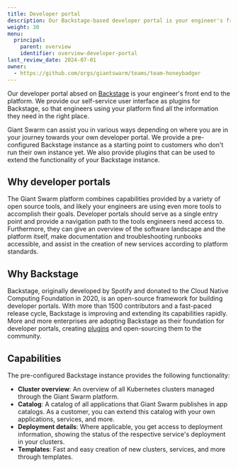 ```yaml
---
title: Developer portal
description: Our Backstage-based developer portal is your engineer's front end to the platform. We provide our self-service user interface as plugins for Backstage, so engineers using your platform find all the information they need in the right place.
weight: 30
menu:
  principal:
    parent: overview
    identifier: overview-developer-portal
last_review_date: 2024-07-01
owner:
  - https://github.com/orgs/giantswarm/teams/team-honeybadger
---
```


Our developer portal absed on [Backstage](https://www.cncf.io/projects/backstage/) is your engineer's front end to the platform. We provide our self-service user interface as plugins for Backstage, so that engineers using your platform find all the information they need in the right place.

Giant Swarm can assist you in various ways depending on where you are in your journey towards your own developer portal. We provide a pre-configured Backstage instance as a starting point to customers who don't run their own instance yet. We also provide plugins that can be used to extend the functionality of your Backstage instance.

## Why developer portals

The Giant Swarm platform combines capabilities provided by a variety of open source tools, and likely your engineers are using even more tools to accomplish their goals. Developer portals should serve as a single entry point and provide a navigation path to the tools engineers need access to. Furthermore, they can give an overview of the software landscape and the platform itself, make documentation and troubleshooting runbooks accessible, and assist in the creation of new services according to platform standards.

## Why Backstage

Backstage, originally developed by Spotify and donated to the Cloud Native Computing Foundation in 2020, is an open-source framework for building developer portals. With more than 1500 contributors and a fast-paced release cycle, Backstage is improving and extending its capabilities rapidly. More and more enterprises are adopting Backstage as their foundation for developer portals, creating [plugins](https://backstage.io/plugins/) and open-sourcing them to the community.

## Capabilities

The pre-configured Backstage instance provides the following functionality:

- **Cluster overview**: An overview of all Kubernetes clusters managed through the Giant Swarm platform.
- **Catalog**: A catalog of all applications that Giant Swarm publishes in app catalogs. As a customer, you can extend this catalog with your own applications, services, and more.
- **Deployment details**: Where applicable, you get access to deployment information, showing the status of the respective service's deployment in your clusters.
- **Templates**: Fast and easy creation of new clusters, services, and more through templates.
